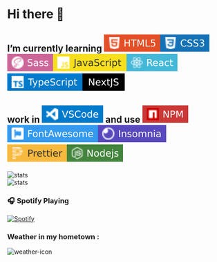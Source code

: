 # Hi there 👋

## I’m currently learning <img src="./img/html5.svg"><img src="./img/css.svg"><img src="./img/sass.svg"><img src="./img/javascript.svg"><img src="./img/react.svg"><img src="./img/typeScript.svg"><img src="./img/nextjs.svg">
## work in  <img src="./img/vscode.svg"> and use <img src="./img/npm.svg"><img src="./img/fontawesome.svg"><img src="./img/insomnia.svg"><img src="./img/prettier.svg"><img src="./img/nodeJs.svg">

![stats](https://github-readme-stats.vercel.app/api?username=asmadeusx&show_icons=true&theme=dark&disable_animations=true)<br>
![stats](https://github-readme-stats.vercel.app/api/top-langs?username=asmadeusx&layout=compact&card_width=445&theme=dark)

### 🎧 Spotify Playing

[![Spotify](https://spotify-now-playing-asmadeusx.vercel.app/api/spotify-playing)](https://open.spotify.com/user/0we8v3womvad5b9olz7r43e98)

### Weather in my hometown :
![weather-icon](https://weather-icon.journeyad.repl.co/@rostov-on-don?v=1)
